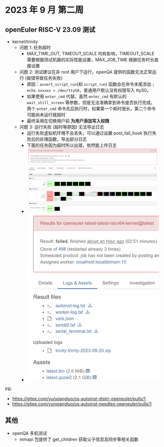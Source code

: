 # 2023 年 9 月 第二周

## openEuler RISC-V 23.09 测试

- kernel/trinity
  - 问题 1: 任务超时
    - MAX_TIME_OUT, TIMEOUT_SCALE 均有影响，TIMEOUT_SCALE 需要根据测试机器的实际性能设置，MAX_JOB_TIME 根据任务时长直接设置
  - 问题 2: 测试建议在非 root 用户下运行，openQA 提供的函数无法正常运行 (报错导致任务失败)
    - 原因：`assert_script_run`(和 `script_run`) 函数会在命令末尾添加 `; echo xxxxxx > /dev/ttyS0`，普通用户默认没有权限写入 ttyS0。
    - 如果使用 `enter_cmd` 代替。虽然 `enter_cmd` 有默认的 `wait_still_screen` 等参数，但是无法准确拿到命令是否执行完成。两个 `enter_cmd` 命令先后执行时，如果第一个耗时很长，第二个命令可能尚未运行就超时
    - 最终采用在切换用户前 **为用户添加写入权限**
  - 问题 3: 运行失败 (超时等原因) 无法导出日志
    - 运行失败虚拟机环境不会丢失，可以通过设置 post_fail_hook 执行失败后的处理函数，导出部分日志
    - 下面的任务因为超时所以出错，依然能上传日志
    - ![trinity-fail.png](202309_week2/trinity-fail.png)
    - ![trinity-fail-log.png](202309_week2/trinity-fail-log.png)

PR:

- <https://gitee.com/yunxiangluo/os-autoinst-distri-openeuler/pulls/1>
- <https://gitee.com/yunxiangluo/os-autoinst-needles-openeuler/pulls/1>

## 其他

- openQA 多机测试
  - mmapi 包提供了 get_children 获取父子信息及同步等相关函数

